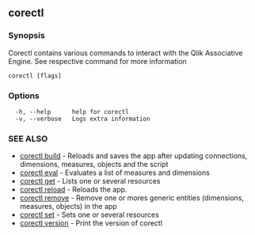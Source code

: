 ## corectl



### Synopsis

Corectl contains various commands to interact with the Qlik Associative Engine. See respective command for more information

```
corectl [flags]
```

### Options

```
  -h, --help      help for corectl
  -v, --verbose   Logs extra information
```

### SEE ALSO

* [corectl build](corectl_build.md)	 - Reloads and saves the app after updating connections, dimensions, measures, objects and the script
* [corectl eval](corectl_eval.md)	 - Evaluates a list of measures and dimensions
* [corectl get](corectl_get.md)	 - Lists one or several resources
* [corectl reload](corectl_reload.md)	 - Reloads the app.
* [corectl remove](corectl_remove.md)	 - Remove one or mores generic entities (dimensions, measures, objects) in the app
* [corectl set](corectl_set.md)	 - Sets one or several resources
* [corectl version](corectl_version.md)	 - Print the version of corectl

